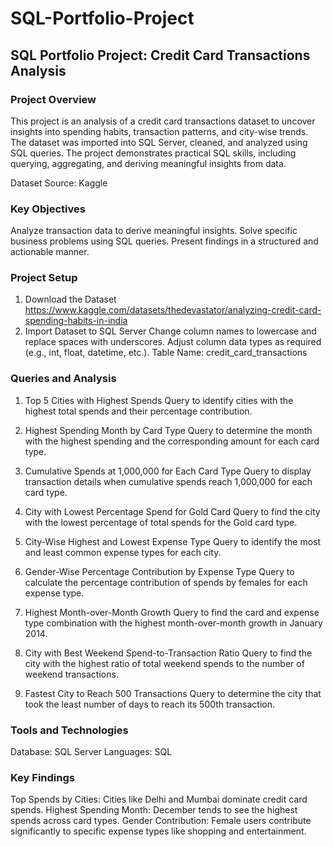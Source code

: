 # SQL-Portfolio-Project
## SQL Portfolio Project: Credit Card Transactions Analysis

### Project Overview
This project is an analysis of a credit card transactions dataset to uncover insights into spending habits, transaction patterns, and city-wise trends. The dataset was imported into SQL Server, cleaned, and analyzed using SQL queries. The project demonstrates practical SQL skills, including querying, aggregating, and deriving meaningful insights from data.

Dataset Source: Kaggle

 ### Key Objectives
Analyze transaction data to derive meaningful insights.
Solve specific business problems using SQL queries.
Present findings in a structured and actionable manner.
### Project Setup
1. Download the Dataset
https://www.kaggle.com/datasets/thedevastator/analyzing-credit-card-spending-habits-in-india
2. Import Dataset to SQL Server
Change column names to lowercase and replace spaces with underscores.
Adjust column data types as required (e.g., int, float, datetime, etc.).
Table Name: credit_card_transactions
### Queries and Analysis
1. Top 5 Cities with Highest Spends
Query to identify cities with the highest total spends and their percentage contribution.

2. Highest Spending Month by Card Type
Query to determine the month with the highest spending and the corresponding amount for each card type.

3. Cumulative Spends at 1,000,000 for Each Card Type
Query to display transaction details when cumulative spends reach 1,000,000 for each card type.

4. City with Lowest Percentage Spend for Gold Card
Query to find the city with the lowest percentage of total spends for the Gold card type.

5. City-Wise Highest and Lowest Expense Type
Query to identify the most and least common expense types for each city.

6. Gender-Wise Percentage Contribution by Expense Type
Query to calculate the percentage contribution of spends by females for each expense type.

7. Highest Month-over-Month Growth
Query to find the card and expense type combination with the highest month-over-month growth in January 2014.

8. City with Best Weekend Spend-to-Transaction Ratio
Query to find the city with the highest ratio of total weekend spends to the number of weekend transactions.

9. Fastest City to Reach 500 Transactions
Query to determine the city that took the least number of days to reach its 500th transaction.

### Tools and Technologies
Database: SQL Server
Languages: SQL

### Key Findings
Top Spends by Cities: Cities like Delhi and Mumbai dominate credit card spends.
Highest Spending Month: December tends to see the highest spends across card types.
Gender Contribution: Female users contribute significantly to specific expense types like shopping and entertainment.
